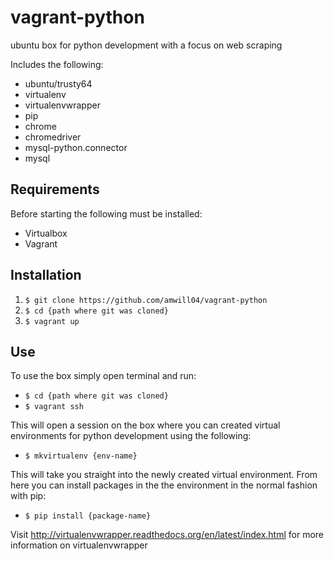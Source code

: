 # vagrant-python
ubuntu box for python development with a focus on web scraping

Includes the following:
* ubuntu/trusty64
* virtualenv
* virtualenvwrapper
* pip
* chrome
* chromedriver
* mysql-python.connector
* mysql

## Requirements
Before starting the following must be installed:
* Virtualbox
* Vagrant

## Installation

1. `$ git clone https://github.com/amwill04/vagrant-python`
2. `$ cd {path where git was cloned}`
3. `$ vagrant up`

## Use
To use the box simply open terminal and run:
* `$ cd {path where git was cloned}`
* `$ vagrant ssh`

This will open a session on the box where you can created virtual environments for python development using the following:
* `$ mkvirtualenv {env-name}`

This will take you straight into the newly created virtual environment.
From here you can install packages in the the environment in the normal fashion with pip:
* `$ pip install {package-name}`

Visit http://virtualenvwrapper.readthedocs.org/en/latest/index.html for more information on virtualenvwrapper
